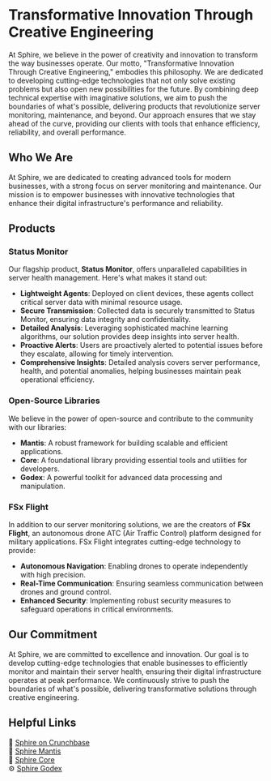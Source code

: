 # Transformative Innovation Through Creative Engineering

At Sphire, we believe in the power of creativity and innovation to transform the way businesses operate. Our motto, "Transformative Innovation Through Creative Engineering," embodies this philosophy. We are dedicated to developing cutting-edge technologies that not only solve existing problems but also open new possibilities for the future. By combining deep technical expertise with imaginative solutions, we aim to push the boundaries of what's possible, delivering products that revolutionize server monitoring, maintenance, and beyond. Our approach ensures that we stay ahead of the curve, providing our clients with tools that enhance efficiency, reliability, and overall performance.

## Who We Are

At Sphire, we are dedicated to creating advanced tools for modern businesses, with a strong focus on server monitoring and maintenance. Our mission is to empower businesses with innovative technologies that enhance their digital infrastructure's performance and reliability.

## Products

### Status Monitor

Our flagship product, **Status Monitor**, offers unparalleled capabilities in server health management. Here's what makes it stand out:

- **Lightweight Agents**: Deployed on client devices, these agents collect critical server data with minimal resource usage.
- **Secure Transmission**: Collected data is securely transmitted to Status Monitor, ensuring data integrity and confidentiality.
- **Detailed Analysis**: Leveraging sophisticated machine learning algorithms, our solution provides deep insights into server health.
- **Proactive Alerts**: Users are proactively alerted to potential issues before they escalate, allowing for timely intervention.
- **Comprehensive Insights**: Detailed analysis covers server performance, health, and potential anomalies, helping businesses maintain peak operational efficiency.

### Open-Source Libraries

We believe in the power of open-source and contribute to the community with our libraries:

- **Mantis**: A robust framework for building scalable and efficient applications.
- **Core**: A foundational library providing essential tools and utilities for developers.
- **Godex**: A powerful toolkit for advanced data processing and manipulation.

### FSx Flight

In addition to our server monitoring solutions, we are the creators of **FSx Flight**, an autonomous drone ATC (Air Traffic Control) platform designed for military applications. FSx Flight integrates cutting-edge technology to provide:

- **Autonomous Navigation**: Enabling drones to operate independently with high precision.
- **Real-Time Communication**: Ensuring seamless communication between drones and ground control.
- **Enhanced Security**: Implementing robust security measures to safeguard operations in critical environments.

## Our Commitment

At Sphire, we are committed to excellence and innovation. Our goal is to develop cutting-edge technologies that enable businesses to efficiently monitor and maintain their server health, ensuring their digital infrastructure operates at peak performance. We continuously strive to push the boundaries of what's possible, delivering transformative solutions through creative engineering.

## Helpful Links

🔗 [Sphire on Crunchbase](https://www.crunchbase.com/organization/sphire) <br>
🐜 [Sphire Mantis](https://github.com/sphireinc/Mantis) <br>
🔧 [Sphire Core](https://github.com/sphireinc/Core)  <br>
⚙️ [Sphire Godex](https://github.com/sphireinc/Godex) <br>




 
